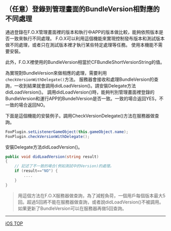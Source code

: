 ## （任意）登錄到管理畫面的BundleVersion相對應的不同處理

通過登錄在F.O.X管理畫面裡的版本和執行中APP的版本做比較，能夠依照版本是否一致來執行不同處理。
F.O.X可以利用這個機能來實現控制發布版本和測試版本做不同處理，或者只在測試版本裡才執行某些特定處理等任務。
使用本機能不需要安裝。

此外，F.O.X裡使用的BundleVersion相當於CFBundleShortVersionString的值。

為實現對BundleVersion來做相應的處理，需要利用`checkVersionWithDelegate()`方法。
服務器會接收和處理BundleVersion的查詢，一收到結果就會調用didLoadVersion()。請安裝Delegate方法didLoadVersion()。
調用didLoadVersion()時，能夠判別管理畫面裡登錄的BundleVersion和運行APP的BundelVersion是否一致。一致的場合返回YES，不一致的場合返回NO。

下面是這個機能的安裝例子。調用CheckVersionDelegate()方法在服務器做查詢。

```cs
FoxPlugin.setListenerGameObject(this.gameObject.name);FoxPlugin.checkVersionWithDelegate();
```

安裝Delegate方法didLoadVersion()。

```cs
public void didLoadVersion(string result){	// 記述了不一致的場合(例如測試中的Version)的處理。
	if (result=="NO") {		....	}}
```

> 用這個方法在F.O.X服務器做查詢，為了減輕負荷，一個用戶每個版本最大5回。超過5回將不能在服務器做查詢，或者說didLoadVersion()不被調用。如果更新了BundleVersion可以在服務器再做5回查詢。

---
[iOS TOP](../README.md)
